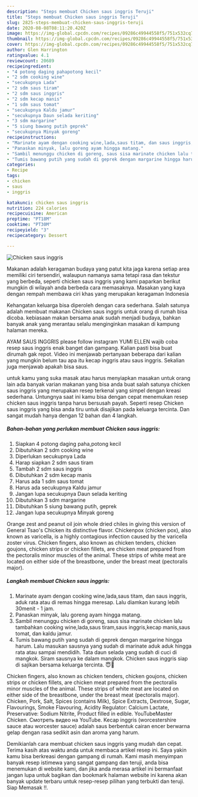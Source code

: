 ```yaml
---
description: "Steps membuat Chicken saus inggris Teruji"
title: "Steps membuat Chicken saus inggris Teruji"
slug: 2825-steps-membuat-chicken-saus-inggris-teruji
date: 2020-08-08T08:11:20.420Z
image: https://img-global.cpcdn.com/recipes/09286c49944558f5/751x532cq70/chicken-saus-inggris-foto-resep-utama.jpg
thumbnail: https://img-global.cpcdn.com/recipes/09286c49944558f5/751x532cq70/chicken-saus-inggris-foto-resep-utama.jpg
cover: https://img-global.cpcdn.com/recipes/09286c49944558f5/751x532cq70/chicken-saus-inggris-foto-resep-utama.jpg
author: Glen Harrington
ratingvalue: 4.1
reviewcount: 20689
recipeingredient:
- "4 potong daging pahapotong kecil"
- "2 sdm cooking wine"
- "secukupnya Lada"
- "2 sdm saus tiram"
- "2 sdm saus inggris"
- "2 sdm kecap manis"
- "1 sdm saus tomat"
- "secukupnya Kaldu jamur"
- "secukupnya Daun selada keriting"
- "3 sdm margarine"
- "5 siung bawang putih geprek"
- "secukupnya Minyak goreng"
recipeinstructions:
- "Marinate ayam dengan cooking wine,lada,saus titam, dan saus inggris, aduk rata atau di remas hingga meresap. Lalu diamkan kurang lebih 30menit - 1 jam."
- "Panaskan minyak, lalu goreng ayam hingga matang."
- "Sambil menunggu chicken di goreng, saus sisa marinate chicken lalu tambahkan cooking wine,lada,saus tiram,saus inggris,kecap manis,saus tomat, dan kaldu jamur."
- "Tumis bawang putih yang sudah di geprek dengan margarine hingga harum. Lalu masukan sausnya yang sudah di marinate aduk aduk hingga rata atau sampai mendidih. Tata daun selada yang sudah di cuci di mangkok. Siram sausnya ke dalam mangkok. Chicken saus inggris siap di sajikan bersama keluarga tercinta. 😇🙏"
categories:
- Recipe
tags:
- chicken
- saus
- inggris

katakunci: chicken saus inggris 
nutrition: 224 calories
recipecuisine: American
preptime: "PT18M"
cooktime: "PT30M"
recipeyield: "3"
recipecategory: Dessert

---
```



![Chicken saus inggris](https://img-global.cpcdn.com/recipes/09286c49944558f5/751x532cq70/chicken-saus-inggris-foto-resep-utama.jpg)

Makanan adalah keragaman budaya yang patut kita jaga karena setiap area memiliki ciri tersendiri, walaupun namanya sama tetapi rasa dan tekstur yang berbeda, seperti chicken saus inggris yang kami paparkan berikut mungkin di wilayah anda berbeda cara memasaknya. Masakan yang kaya dengan rempah membawa ciri khas yang merupakan keragaman Indonesia

Kehangatan keluarga bisa diperoleh dengan cara sederhana. Salah satunya adalah membuat makanan Chicken saus inggris untuk orang di rumah bisa dicoba. kebiasaan makan bersama anak sudah menjadi budaya, bahkan banyak anak yang merantau selalu menginginkan masakan di kampung halaman mereka.

AYAM SAUS INGGRIS please follow instagram YUMI ELLEN wajib coba resep saus inggris enak banget dan gampang. Kalian pasti bisa buat dirumah gak repot. Video ini menjawab pertanyaan beberapa dari kalian yang mungkin belum tau apa itu kecap inggris atau saus inggris. Sekalian juga menjawab apakah bisa saus.

untuk kamu yang suka masak atau harus menyiapkan masakan untuk orang lain ada banyak varian makanan yang bisa anda buat salah satunya chicken saus inggris yang merupakan resep terkenal yang simpel dengan kreasi sederhana. Untungnya saat ini kamu bisa dengan cepat menemukan resep chicken saus inggris tanpa harus bersusah payah.
Seperti resep Chicken saus inggris yang bisa anda tiru untuk disajikan pada keluarga tercinta. Dan sangat mudah hanya dengan 12 bahan dan 4 langkah.


<!--inarticleads1-->

##### Bahan-bahan yang perlukan membuat Chicken saus inggris:

1. Siapkan 4 potong daging paha,potong kecil
1. Dibutuhkan 2 sdm cooking wine
1. Diperlukan secukupnya Lada
1. Harap siapkan 2 sdm saus tiram
1. Tambah 2 sdm saus inggris
1. Dibutuhkan 2 sdm kecap manis
1. Harus ada 1 sdm saus tomat
1. Harus ada secukupnya Kaldu jamur
1. Jangan lupa secukupnya Daun selada keriting
1. Dibutuhkan 3 sdm margarine
1. Dibutuhkan 5 siung bawang putih, geprek
1. Jangan lupa secukupnya Minyak goreng


Orange zest and peanut oil join whole dried chiles in giving this version of General Tsao&#39;s Chicken its distinctive flavor. Chickenpox (chicken pox), also known as varicella, is a highly contagious infection caused by the varicella zoster virus. Chicken fingers, also known as chicken tenders, chicken goujons, chicken strips or chicken fillets, are chicken meat prepared from the pectoralis minor muscles of the animal. These strips of white meat are located on either side of the breastbone, under the breast meat (pectoralis major). 

<!--inarticleads2-->

##### Langkah membuat  Chicken saus inggris:

1. Marinate ayam dengan cooking wine,lada,saus titam, dan saus inggris, aduk rata atau di remas hingga meresap. Lalu diamkan kurang lebih 30menit - 1 jam.
1. Panaskan minyak, lalu goreng ayam hingga matang.
1. Sambil menunggu chicken di goreng, saus sisa marinate chicken lalu tambahkan cooking wine,lada,saus tiram,saus inggris,kecap manis,saus tomat, dan kaldu jamur.
1. Tumis bawang putih yang sudah di geprek dengan margarine hingga harum. Lalu masukan sausnya yang sudah di marinate aduk aduk hingga rata atau sampai mendidih. Tata daun selada yang sudah di cuci di mangkok. Siram sausnya ke dalam mangkok. Chicken saus inggris siap di sajikan bersama keluarga tercinta. 😇🙏


Chicken fingers, also known as chicken tenders, chicken goujons, chicken strips or chicken fillets, are chicken meat prepared from the pectoralis minor muscles of the animal. These strips of white meat are located on either side of the breastbone, under the breast meat (pectoralis major). Chicken, Pork, Salt, Spices (contains Milk), Spice Extracts, Dextrose, Sugar, Flavourings, Smoke Flavouring, Acidity Regulator: Calcium Lactate, Preservative: Sodium Nitrite, Product filled in edible. YouTubeMaster Chicken. Смотреть видео на YouTube. Kecap inggris (worcestershire sauce atau worcester sauce) adalah saus berbentuk cairan encer berwarna gelap dengan rasa sedikit asin dan aroma yang harum. 

Demikianlah cara membuat chicken saus inggris yang mudah dan cepat. Terima kasih atas waktu anda untuk membaca artikel resep ini. Saya yakin kamu bisa berkreasi dengan gampang di rumah. Kami masih menyimpan banyak resep istimewa yang sangat gampang dan teruji, anda bisa menemukan di website kami, dan jika anda merasa artikel ini bermanfaat jangan lupa untuk bagikan dan bookmark halaman website ini karena akan banyak update terbaru untuk resep-resep pilihan yang terbukti dan teruji. Siap Memasak !!. 
